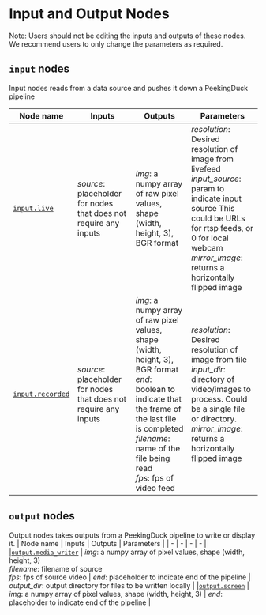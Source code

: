 # Input and Output Nodes
Note: Users should not be editing the inputs and outputs of these nodes. We recommend users to only change the parameters as required.


## `input` nodes
Input nodes reads from a data source and pushes it down a PeekingDuck pipeline

| Node name | Inputs | Outputs | Parameters |
| - | - | - | - |
| [`input.live`](../peekingduck/configs/input/live.yml)| *source*: placeholder for nodes that does not require any inputs | *img*: a numpy array of raw pixel values, shape (width, height, 3), BGR format | *resolution*: Desired resolution of image from livefeed <br />  *input_source*: param to indicate input source This could be URLs for rtsp feeds, or 0 for local webcam <br /> *mirror_image*: returns a horizontally flipped image |
| [`input.recorded`](../peekingduck/configs/input/recorded.yml)| *source*: placeholder for nodes that does not require any inputs | *img*: a numpy array of raw pixel values, shape (width, height, 3), BGR format <br /> *end*: boolean to indicate that the frame of the last file is completed <br /> *filename*: name of the file being read <br /> *fps*: fps of video feed | *resolution*: Desired resolution of image from file <br /> *input_dir*: directory of video/images to process. Could be a single file or directory.  <br /> *mirror_image*: returns a horizontally flipped image |





## `output` nodes
Output nodes takes outputs from a PeekingDuck pipeline to write or display it.
| Node name | Inputs | Outputs | Parameters |
| - | - | - | - |
|[`output.media_writer`](../peekingduck/configs/output/media_writer.yml) | *img*: a numpy array of pixel values, shape (width, height, 3) <br /> *filename*: filename of source <br /> *fps*: fps of source video | *end*: placeholder to indicate end of the pipeline | *output_dir*: output directory for files to be written locally |
|[`output.screen`](../peekingduck/configs/output/screen.yml) | *img*: a numpy array of pixel values, shape (width, height, 3) | *end*: placeholder to indicate end of the pipeline |